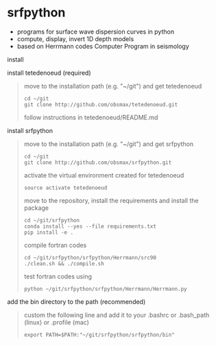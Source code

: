 # srfpython
  
- programs for surface wave dispersion curves in python
- compute, display, invert 1D depth models
- based on Herrmann codes Computer Program in seismology

install

install tetedenoeud (required)
> move to the installation path (e.g. "~/git") and get tetedenoeud
>
> ```
> cd ~/git
> git clone http://github.com/obsmax/tetedenoeud.git
> ```
>
> follow instructions in tetedenoeud/README.md

install srfpython

> move to the installation path (e.g. "~/git") and get srfpython
>
> ```
> cd ~/git
> git clone http://github.com/obsmax/srfpython.git
> ```
>
> activate the virtual environment created for tetedenoeud
>
> ```
> source activate tetedenoeud
> ```
>
> move to the repository, install the requirements and install the package
>
> ```
> cd ~/git/srfpython
> conda install --yes --file requirements.txt
> pip install -e .
> ```
>
> compile fortran codes
>
> ```
> cd ~/git/srfpython/srfpython/Herrmann/src90
> ./clean.sh && ./compile.sh
> ```
>
> test fortran codes using
>
> ```
> python ~/git/srfpython/srfpython/Herrmann/Herrmann.py
> ```

add the bin directory to the path (recommended)

> custom the following line and add it to
> your .bashrc or .bash_path (linux) or .profile (mac)
>
> ```
> export PATH=$PATH:"~/git/srfpython/srfpython/bin"
> ```



